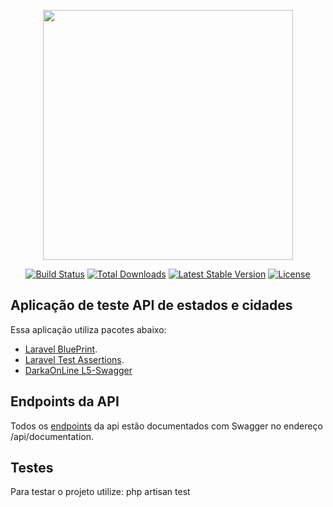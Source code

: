 <p align="center"><a href="https://laravel.com" target="_blank"><img src="https://raw.githubusercontent.com/laravel/art/master/logo-lockup/5%20SVG/2%20CMYK/1%20Full%20Color/laravel-logolockup-cmyk-red.svg" width="400"></a></p>

<p align="center">
<a href="https://travis-ci.org/laravel/framework"><img src="https://travis-ci.org/laravel/framework.svg" alt="Build Status"></a>
<a href="https://packagist.org/packages/laravel/framework"><img src="https://img.shields.io/packagist/dt/laravel/framework" alt="Total Downloads"></a>
<a href="https://packagist.org/packages/laravel/framework"><img src="https://img.shields.io/packagist/v/laravel/framework" alt="Latest Stable Version"></a>
<a href="https://packagist.org/packages/laravel/framework"><img src="https://img.shields.io/packagist/l/laravel/framework" alt="License"></a>
</p>

## Aplicação de teste API de estados e cidades

Essa aplicação utiliza pacotes abaixo:

- [Laravel BluePrint](https://blueprint.laravelshift.com/).
- [Laravel Test Assertions](https://github.com/jasonmccreary/laravel-test-assertions).
- [DarkaOnLine L5-Swagger](https://github.com/DarkaOnLine/L5-Swagger) 

## Endpoints da API

Todos os [endpoints](http://localhost/api/public/api/documentation) da api estão documentados com Swagger no endereço /api/documentation.

## Testes

Para testar o projeto utilize:
php artisan test

